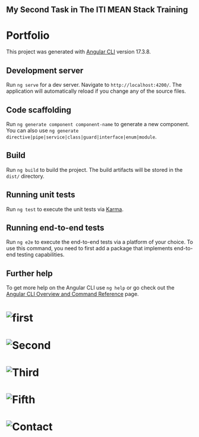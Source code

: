 ## My Second Task in The ITI MEAN Stack Training
# Portfolio

This project was generated with [Angular CLI](https://github.com/angular/angular-cli) version 17.3.8.

## Development server

Run `ng serve` for a dev server. Navigate to `http://localhost:4200/`. The application will automatically reload if you change any of the source files.

## Code scaffolding

Run `ng generate component component-name` to generate a new component. You can also use `ng generate directive|pipe|service|class|guard|interface|enum|module`.

## Build

Run `ng build` to build the project. The build artifacts will be stored in the `dist/` directory.

## Running unit tests

Run `ng test` to execute the unit tests via [Karma](https://karma-runner.github.io).

## Running end-to-end tests

Run `ng e2e` to execute the end-to-end tests via a platform of your choice. To use this command, you need to first add a package that implements end-to-end testing capabilities.

## Further help

To get more help on the Angular CLI use `ng help` or go check out the [Angular CLI Overview and Command Reference](https://angular.io/cli) page.

# ![first](https://github.com/user-attachments/assets/17b19782-7d21-4077-a5b9-4115fdebbf35)
# ![Second](https://github.com/user-attachments/assets/ce31f016-3757-42a1-9ade-9d6895b89d2b)
# ![Third](https://github.com/user-attachments/assets/02bdf305-2ace-422a-8a11-094343cbec8a)
# ![Fifth](https://github.com/user-attachments/assets/f3fcccc7-a26e-43da-b993-eea5f73e5db8)
# ![Contact](https://github.com/user-attachments/assets/5596e1f9-9a66-4eb7-87d7-d651e3d27432)

